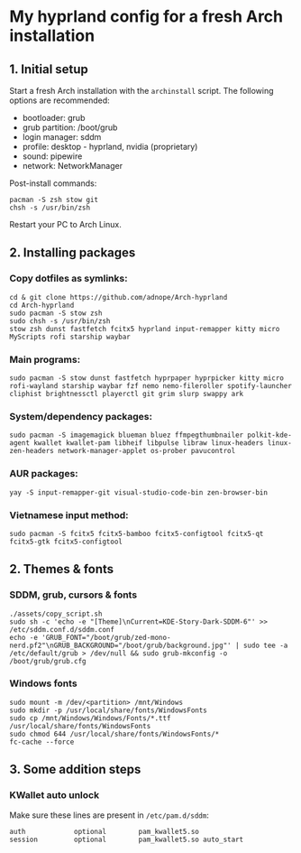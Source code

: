 # My hyprland config for a fresh Arch installation

## 1. Initial setup

Start a fresh Arch installation with the `archinstall` script. The following options are recommended:
- bootloader: grub
- grub partition: /boot/grub
- login manager: sddm
- profile: desktop - hyprland, nvidia (proprietary)
- sound: pipewire
- network: NetworkManager

Post-install commands:
```
pacman -S zsh stow git
chsh -s /usr/bin/zsh
```

Restart your PC to Arch Linux.

## 2. Installing packages

### Copy dotfiles as symlinks:

```
cd & git clone https://github.com/adnope/Arch-hyprland
cd Arch-hyprland
sudo pacman -S stow zsh
sudo chsh -s /usr/bin/zsh
stow zsh dunst fastfetch fcitx5 hyprland input-remapper kitty micro MyScripts rofi starship waybar
```

### Main programs:

```
sudo pacman -S stow dunst fastfetch hyprpaper hyprpicker kitty micro rofi-wayland starship waybar fzf nemo nemo-fileroller spotify-launcher cliphist brightnessctl playerctl git grim slurp swappy ark 
```

### System/dependency packages:

```
sudo pacman -S imagemagick blueman bluez ffmpegthumbnailer polkit-kde-agent kwallet kwallet-pam libheif libpulse libraw linux-headers linux-zen-headers network-manager-applet os-prober pavucontrol
```

### AUR packages:

```
yay -S input-remapper-git visual-studio-code-bin zen-browser-bin
```

### Vietnamese input method:

```
sudo pacman -S fcitx5 fcitx5-bamboo fcitx5-configtool fcitx5-qt fcitx5-gtk fcitx5-configtool
```

## 2. Themes & fonts

### SDDM, grub, cursors & fonts

```
./assets/copy_script.sh
sudo sh -c 'echo -e "[Theme]\nCurrent=KDE-Story-Dark-SDDM-6"' >> /etc/sddm.conf.d/sddm.conf
echo -e 'GRUB_FONT="/boot/grub/zed-mono-nerd.pf2"\nGRUB_BACKGROUND="/boot/grub/background.jpg"' | sudo tee -a /etc/default/grub > /dev/null && sudo grub-mkconfig -o /boot/grub/grub.cfg
```

### Windows fonts

```
sudo mount -m /dev/<partition> /mnt/Windows
sudo mkdir -p /usr/local/share/fonts/WindowsFonts
sudo cp /mnt/Windows/Windows/Fonts/*.ttf /usr/local/share/fonts/WindowsFonts
sudo chmod 644 /usr/local/share/fonts/WindowsFonts/*
fc-cache --force
```

## 3. Some addition steps

### KWallet auto unlock

Make sure these lines are present in `/etc/pam.d/sddm`:
```
auth            optional        pam_kwallet5.so
session         optional        pam_kwallet5.so auto_start
```
